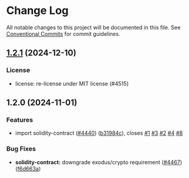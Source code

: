 # Change Log

All notable changes to this project will be documented in this file.
See [Conventional Commits](https://conventionalcommits.org) for commit guidelines.

## [1.2.1](https://github.com/ExodusMovement/assets/compare/@exodus/solidity-contract@1.2.0...@exodus/solidity-contract@1.2.1) (2024-12-10)


### License


* license: re-license under MIT license (#4515)



## 1.2.0 (2024-11-01)


### Features

* import solidity-contract ([#4440](https://github.com/ExodusMovement/assets/issues/4440)) ([b31984c](https://github.com/ExodusMovement/assets/commit/b31984c10110c6f4f1aa0652d2bb0cd77fd3ede0)), closes [#1](https://github.com/ExodusMovement/assets/issues/1) [#3](https://github.com/ExodusMovement/assets/issues/3) [#2](https://github.com/ExodusMovement/assets/issues/2) [#4](https://github.com/ExodusMovement/assets/issues/4) [#8](https://github.com/ExodusMovement/assets/issues/8)


### Bug Fixes

* **solidity-contract:** downgrade exodus/crypto requirement ([#4467](https://github.com/ExodusMovement/assets/issues/4467)) ([f6d663a](https://github.com/ExodusMovement/assets/commit/f6d663a11aa0c605ebb1afedf8d1b1800553af4c))
